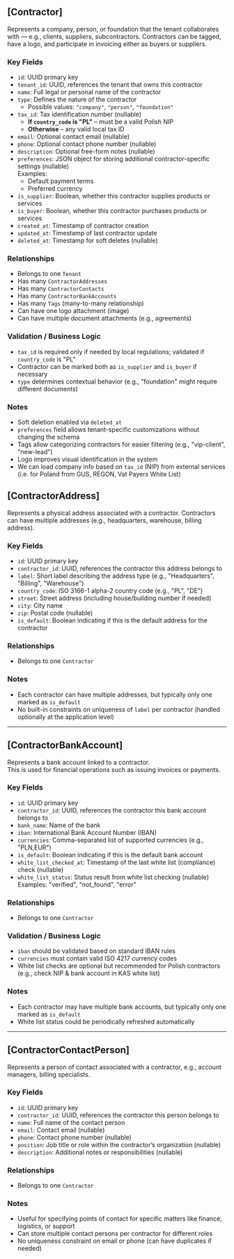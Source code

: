 ## [Contractor]

Represents a company, person, or foundation that the tenant collaborates with — e.g., clients, suppliers, subcontractors. Contractors can be tagged, have a logo, and participate in invoicing either as buyers or suppliers.

### Key Fields
- `id`: UUID primary key
- `tenant_id`: UUID, references the tenant that owns this contractor
- `name`: Full legal or personal name of the contractor
- `type`: Defines the nature of the contractor  
  - Possible values: `"company"`, `"person"`, `"foundation"`
- `tax_id`: Tax identification number (nullable)  
  - **If `country_code` is "PL"** – must be a valid Polish NIP  
  - **Otherwise** – any valid local tax ID
- `email`: Optional contact email (nullable)
- `phone`: Optional contact phone number (nullable)
- `description`: Optional free-form notes (nullable)
- `preferences`: JSON object for storing additional contractor-specific settings (nullable)  
  Examples:  
  - Default payment terms
  - Preferred currency
- `is_supplier`: Boolean, whether this contractor supplies products or services
- `is_buyer`: Boolean, whether this contractor purchases products or services
- `created_at`: Timestamp of contractor creation
- `updated_at`: Timestamp of last contractor update
- `deleted_at`: Timestamp for soft deletes (nullable)

### Relationships
- Belongs to one `Tenant`
- Has many `ContractorAddresses`
- Has many `ContractorContacts`
- Has many `ContractorBankAccounts`
- Has many `Tags` (many-to-many relationship)
- Can have one logo attachment (image)
- Can have multiple document attachments (e.g., agreements)

### Validation / Business Logic
- `tax_id` is required only if needed by local regulations; validated if `country_code` is "PL"
- Contractor can be marked both as `is_supplier` and `is_buyer` if necessary
- `type` determines contextual behavior (e.g., "foundation" might require different documents)

### Notes
- Soft deletion enabled via `deleted_at`
- `preferences` field allows tenant-specific customizations without changing the schema
- Tags allow categorizing contractors for easier filtering (e.g., "vip-client", "new-lead")
- Logo improves visual identification in the system
- We can load company info based on `tax_id` (NIP) from external services (i.e. for Poland from GUS, REGON, Vat Payers White List)


## [ContractorAddress]

Represents a physical address associated with a contractor. Contractors can have multiple addresses (e.g., headquarters, warehouse, billing address).

### Key Fields
- `id`: UUID primary key
- `contractor_id`: UUID, references the contractor this address belongs to
- `label`: Short label describing the address type (e.g., "Headquarters", "Billing", "Warehouse")
- `country_code`: ISO 3166-1 alpha-2 country code (e.g., "PL", "DE")
- `street`: Street address (including house/building number if needed)
- `city`: City name
- `zip`: Postal code (nullable)
- `is_default`: Boolean indicating if this is the default address for the contractor

### Relationships
- Belongs to one `Contractor`

### Notes
- Each contractor can have multiple addresses, but typically only one marked as `is_default`
- No built-in constraints on uniqueness of `label` per contractor (handled optionally at the application level)

---

## [ContractorBankAccount]

Represents a bank account linked to a contractor.  
This is used for financial operations such as issuing invoices or payments.

### Key Fields
- `id`: UUID primary key
- `contractor_id`: UUID, references the contractor this bank account belongs to
- `bank_name`: Name of the bank
- `iban`: International Bank Account Number (IBAN)
- `currencies`: Comma-separated list of supported currencies (e.g., "PLN,EUR")
- `is_default`: Boolean indicating if this is the default bank account
- `white_list_checked_at`: Timestamp of the last white list (compliance) check (nullable)
- `white_list_status`: Status result from white list checking (nullable)  
  Examples: "verified", "not_found", "error"

### Relationships
- Belongs to one `Contractor`

### Validation / Business Logic
- `iban` should be validated based on standard IBAN rules
- `currencies` must contain valid ISO 4217 currency codes
- White list checks are optional but recommended for Polish contractors (e.g., check NIP & bank account in KAS white list)

### Notes
- Each contractor may have multiple bank accounts, but typically only one marked as `is_default`
- White list status could be periodically refreshed automatically

---

## [ContractorContactPerson]

Represents a person of contact associated with a contractor, e.g., account managers, billing specialists.

### Key Fields
- `id`: UUID primary key
- `contractor_id`: UUID, references the contractor this person belongs to
- `name`: Full name of the contact person
- `email`: Contact email (nullable)
- `phone`: Contact phone number (nullable)
- `position`: Job title or role within the contractor’s organization (nullable)
- `description`: Additional notes or responsibilities (nullable)

### Relationships
- Belongs to one `Contractor`

### Notes
- Useful for specifying points of contact for specific matters like finance, logistics, or support
- Can store multiple contact persons per contractor for different roles
- No uniqueness constraint on email or phone (can have duplicates if needed)